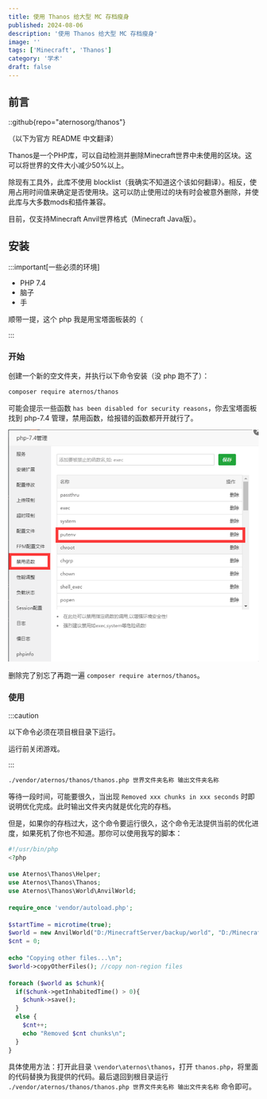 ```yaml
---
title: 使用 Thanos 给大型 MC 存档瘦身
published: 2024-08-06
description: '使用 Thanos 给大型 MC 存档瘦身'
image: ''
tags: ['Minecraft', 'Thanos']
category: '学术'
draft: false 
---
```


## 前言

::github{repo="aternosorg/thanos"}

（以下为官方 README 中文翻译）

Thanos是一个PHP库，可以自动检测并删除Minecraft世界中未使用的区块。这可以将世界的文件大小减少50%以上。

除现有工具外，此库不使用 blocklist（我确实不知道这个该如何翻译）。相反，使用占用时间值来确定是否使用块。这可以防止使用过的块有时会被意外删除，并使此库与大多数mods和插件兼容。

目前，仅支持Minecraft Anvil世界格式（Minecraft Java版）。

## 安装

:::important[一些必须的环境]

- PHP 7.4
- 脑子
- 手

顺带一提，这个 php 我是用宝塔面板装的（

:::

### 开始

创建一个新的空文件夹，并执行以下命令安装（没 php 跑不了）：

```bash
composer require aternos/thanos
```

可能会提示一些函数 ` has been disabled for security reasons `，你去宝塔面板找到 php-7.4 管理，禁用函数，给报错的函数都开开就行了。

![删除禁用函数](./删除禁用函数.png)

删除完了别忘了再跑一遍 `composer require aternos/thanos`。

### 使用

:::caution

以下命令必须在项目根目录下运行。

运行前关闭游戏。

:::

```bash
./vendor/aternos/thanos/thanos.php 世界文件夹名称 输出文件夹名称
```

等待一段时间，可能要很久，当出现 `Removed xxx chunks in xxx seconds` 时即说明优化完成。此时输出文件夹内就是优化完的存档。



但是，如果你的存档过大，这个命令要运行很久，这个命令无法提供当前的优化进度，如果死机了你也不知道。那你可以使用我写的脚本：

```php
#!/usr/bin/php
<?php

use Aternos\Thanos\Helper;
use Aternos\Thanos\Thanos;
use Aternos\Thanos\World\AnvilWorld;

require_once 'vendor/autoload.php';

$startTime = microtime(true);
$world = new AnvilWorld("D:/MinecraftServer/backup/world", "D:/MinecraftServer/world");
$cnt = 0;

echo "Copying other files...\n";
$world->copyOtherFiles(); //copy non-region files

foreach ($world as $chunk){
  if($chunk->getInhabitedTime() > 0){
    $chunk->save();
  }
  else {
    $cnt++;
    echo "Removed $cnt chunks\n";
  }
}
```

具体使用方法：打开此目录 `\vendor\aternos\thanos`，打开 `thanos.php`，将里面的代码替换为我提供的代码。最后退回到根目录运行 `./vendor/aternos/thanos/thanos.php 世界文件夹名称 输出文件夹名称` 命令即可。







